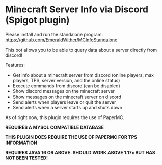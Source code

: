 # Minecraft Server Info via Discord (Spigot plugin)

Please install and run the standalone program: https://github.com/EmeraldWither/MCInfoStandalone

This bot allows you to be able to query data about a server directly from discord!

Features:

- Get info about a minecraft server from discord (online players, max players, TPS, server version, and the online status)
- Execute commands from discord (can be disabled)
- Show discord messages on the minecraft server
- Show messages on the minecraft server on discord 
- Send alerts when players leave or quit the server
- Send alerts when a server starts up and shuts down

As of right now, this plugin requires the use of PaperMC.

**REQUIRES A MYSQL COMPATIBLE DATABASE**

**THIS PLUGIN DOES REQUIRE THE USE OF PAPERMC FOR TPS INFORMATION**

**REQUIRES JAVA 16 OR ABOVE. SHOULD WORK ABOVE 1.17x BUT HAS NOT BEEN TESTED!**
